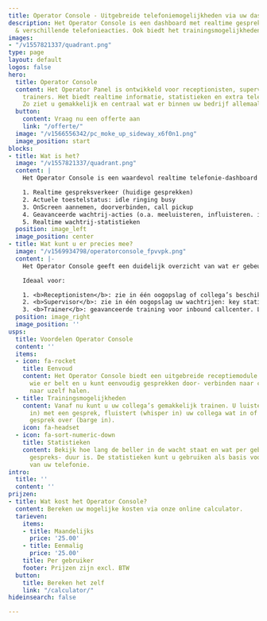 ```yaml
---
title: Operator Console - Uitgebreide telefoniemogelijkheden via uw dashboard
description: Het Operator Console is een dashboard met realtime gespreksinformatie
  & verschillende telefonieacties. Ook biedt het trainingsmogelijkheden.
images:
- "/v1557821337/quadrant.png"
type: page
layout: default
logos: false
hero:
  title: Operator Console
  content: Het Operator Panel is ontwikkeld voor receptionisten, supervisors en callcenter
    trainers. Het biedt realtime informatie, statistieken en extra telefoniemogelijkheden.
    Zo ziet u gemakkelijk en centraal wat er binnen uw bedrijf allemaal gebeurt.
  button:
    content: Vraag nu een offerte aan
    link: "/offerte/"
  image: "/v1566556342/pc_moke_up_sideway_x6f0n1.png"
  image_position: start
blocks:
- title: Wat is het?
  image: "/v1557821337/quadrant.png"
  content: |
    Het Operator Console is een waardevol realtime telefonie-dashboard dat u het volgende biedt:

    1. Realtime gespreksverkeer (huidige gesprekken)
    2. Actuele toestelstatus: idle ringing busy
    3. OnScreen aannemen, doorverbinden, call pickup
    4. Geavanceerde wachtrij-acties (o.a. meeluisteren, influisteren. inbreken)
    5. Realtime wachtrij-statistieken
  position: image_left
  image_position: center
- title: Wat kunt u er precies mee?
  image: "/v1569934798/operatorconsole_fpvvpk.png"
  content: |-
    Het Operator Console geeft een duidelijk overzicht van wat er gebeurt in de organisatie.

    Ideaal voor:

    1. <b>Receptionisten</b>: zie in één oogopslag of collega’s beschikbaar zijn; klik en neem aan, verbind door, zet in de wacht of trek een gesprek naar je toe. Hou overzicht.
    2. <b>Supervisor</b>: zie in één oogopslag uw wachtrijen: key statistics (wachtenden, gem. wachttijd, ingelogde agenten). Klik door naar details per wachtrij (welke bellers wachten, worden geholpen).
    3. <b>Trainer</b>: geavanceerde training voor inbound callcenter. Luister mee met gesprekken, fluister uw collega iets toe of breek op het gesprek in (listen-in, whisper-in, barge-in).
  position: image_right
  image_position: ''
usps:
  title: Voordelen Operator Console
  content: ''
  items:
  - icon: fa-rocket
    title: Eenvoud
    content: Het Operator Console biedt een uitgebreide receptiemodule. U ziet overzichtelijk
      wie er belt en u kunt eenvoudig gesprekken door- verbinden naar collega’s of
      naar uzelf halen.
  - title: Trainingsmogelijkheden
    content: Vanaf nu kunt u uw collega’s gemakkelijk trainen. U luistert mee (listen
      in) met een gesprek, fluistert (whisper in) uw collega wat in of neemt het hele
      gesprek over (barge in).
    icon: fa-headset
  - icon: fa-sort-numeric-down
    title: Statistieken
    content: Bekijk hoe lang de beller in de wacht staat en wat per gebruiker de gemiddelde
      gespreks- duur is. De statistieken kunt u gebruiken als basis voor het verbeteren
      van uw telefonie.
intro:
  title: ''
  content: ''
prijzen:
- title: Wat kost het Operator Console?
  content: Bereken uw mogelijke kosten via onze online calculator.
  tarieven:
    items:
    - title: Maandelijks
      price: '25.00'
    - title: Eenmalig
      price: '25.00'
    title: Per gebruiker
    footer: Prijzen zijn excl. BTW
  button:
    title: Bereken het zelf
    link: "/calculator/"
hideinsearch: false

---
```

